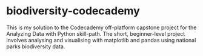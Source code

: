 # biodiversity-codecademy
This is my solution to the Codecademy off-platform capstone project for the Analyzing Data with Python skill-path. The short, beginner-level project involves analysing and visualising with matplotlib and pandas using national parks biodiversity data.
